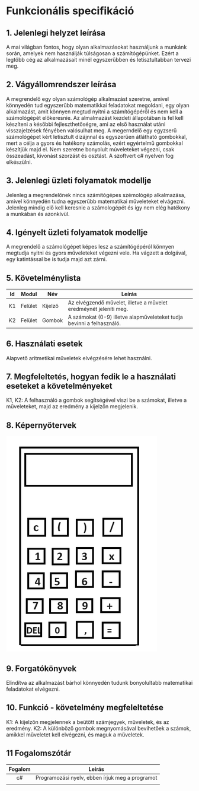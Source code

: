 ﻿# Funkcionális specifikáció

## 1. Jelenlegi helyzet leírása

A mai világban fontos, hogy olyan alkalmazásokat használjunk a munkánk során, amelyek nem használják túlságosan a számítógépünket. Ezért a legtöbb cég az alkalmazásait minél egyszerűbben és letisztultabban tervezi meg.



## 2. Vágyállomrendszer leírása
A megrendelő egy olyan számológép alkalmazást szeretne, amivel könnyedén tud egyszerűbb matematikkai feladatokat megoldani, egy olyan alkalmazást, amit könnyen megtud nyitni a számítógépéről és nem kell a számológépét előkeresnie.
Az almalmazást kezdeti állapotában is fel kell készíteni a későbbi fejleszthetőségre, ami az első használat utáni visszajelzések fényében valósulhat meg. A megerndelő egy egyzserű számológépet kért letisztult dizájnnal és egyszerűen átlátható gombokkal, mert a célja a gyors és hatékony számolás, ezért egyértelmű gombokkal készítjük majd el. Nem szeretne bonyolult múveleteket végezni, csak összeadást, kivonást szorzást és osztást. A szoftvert c# nyelven fog elkészülni.

## 3. Jelenlegi üzleti folyamatok modellje
Jelenleg a megrendelőnek nincs számítógépes szémológép alkalmazása, amivel könnyedén tudna egyszerűbb matematikai műveleteket elvágezni. Jelenleg mindig elő kell keresnie a számologépét és így nem elég hatékony a munkában és azonkívül.


## 4. Igényelt üzleti folyamatok modellje
A megrendelő a számológépet képes lesz a számítógépéról könnyen megtudja nyitni és gyors műveleteket végezni vele. Ha vágzett a dolgával, egy katintással be is tudja majd azt zárni.

## 5. Követelménylista

| Id | Modul | Név | Leírás |
| :---: | --- | --- | --- |
| K1 | Felület | Kijelző | Az elvégzendő művelet, illetve a művelet eredméynét jeleníti meg. |
| K2 | Felület | Gombok | A számokat (0-9) illetve alapműveleteket tudja bevinni a felhasználó. |

## 6. Használati esetek

Alapvető aritmetikai műveletek elvégzésére lehet használni.

## 7. Megfeleltetés, hogyan fedik le a használati eseteket a követelményeket

K1, K2: A felhasználó a gombok segítségével viszi be a számokat, illetve a műveleteket, majd az eredmény a kijelzőn megjelenik.

## 8. Képernyőtervek
![Képernyőterv](../kepernyoterv.png)

## 9. Forgatókönyvek
Elindítva az alkalmazást bárhol könnyedén tudunk bonyolultabb matematikai feladatokat elvégezni.
## 10. Funkció - követelmény megfeleltetése

K1: A kijelzőn megjelennek a beütött számjegyek, műveletek, és az eredmény. K2: A különböző gombok megnyomásával bevihetőek a számok, amikkel műveletet kell elvégezni, és maguk a műveletek. 

## 11 Fogalomszótár
| Fogalom | Leírás |
| :---: | --- |
| c#| Programozási nyelv, ebben írjuk meg a programot|
|  |   |

